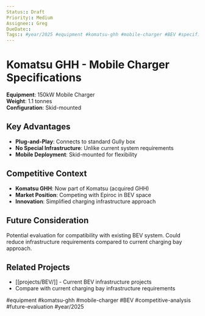 ```yaml
---
Status:: Draft
Priority:: Medium
Assignee:: Greg
DueDate:: 
Tags:: #year/2025 #equipment #komatsu-ghh #mobile-charger #BEV #specifications #competitive-analysis #future-consideration
---
```


# Komatsu GHH - Mobile Charger Specifications

**Equipment**: 150kW Mobile Charger  
**Weight**: 1.1 tonnes  
**Configuration**: Skid-mounted  

## Key Advantages
- **Plug-and-Play**: Connects to standard Gully box
- **No Special Infrastructure**: Unlike current system requirements
- **Mobile Deployment**: Skid-mounted for flexibility

## Competitive Context
- **Komatsu GHH**: Now part of Komatsu (acquired GHH)
- **Market Position**: Competing with Epiroc in BEV space
- **Innovation**: Simplified charging infrastructure approach

## Future Consideration
Potential evaluation for compatibility with existing BEV system. Could reduce infrastructure requirements compared to current charging bay approach.

## Related Projects
- [[projects/BEV/]] - Current BEV infrastructure projects
- Compare with current charging bay infrastructure requirements

#equipment #komatsu-ghh #mobile-charger #BEV #competitive-analysis #future-evaluation #year/2025